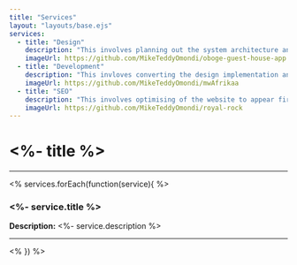 ```yaml
---
title: "Services"
layout: "layouts/base.ejs"
services:
  - title: "Design"
    description: "This involves planning out the system architecture and technologies to be use."
    imageUrl: https://github.com/MikeTeddyOmondi/oboge-guest-house-app
  - title: "Development"
    description: "This invloves converting the design implementation and user requirements to refactored code."
    imageUrl: https://github.com/MikeTeddyOmondi/mwAfrikaa
  - title: "SEO"
    description: "This involves optimising of the website to appear first in search results when searched in different search engines"
    imageUrl: https://github.com/MikeTeddyOmondi/royal-rock
---
```


# <%- title %>

---

<% services.forEach(function(service){ %>

### <%- service.title %>

**Description:** <%- service.description %>

---

<% }) %>
